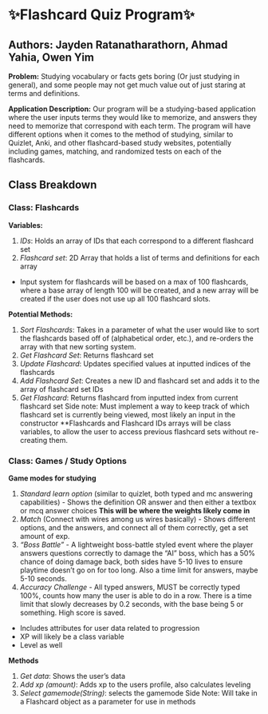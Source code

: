 # ✨Flashcard Quiz Program✨
## Authors: Jayden Ratanatharathorn, Ahmad Yahia, Owen Yim

**Problem:** Studying vocabulary or facts gets boring (Or just studying in general), and some people may not get much value out of just staring at terms and definitions.

**Application Description:** Our program will be a studying-based application where the user inputs terms they would like to memorize, and answers they need to memorize that correspond with each term. The program will have different options when it comes to the method of studying, similar to Quizlet, Anki, and other flashcard-based study websites, potentially including games, matching, and randomized tests on each of the flashcards.

## Class Breakdown

### Class: Flashcards
**Variables:**
1. *IDs*: Holds an array of IDs that each correspond to a different flashcard set
2. *Flashcard set*: 2D Array that holds a list of terms and definitions for each array
- Input system for flashcards will be based on a max of 100 flashcards, where a base array of length 100 will be created, and a new array will be created if the user does not use up all 100 flashcard slots.

**Potential Methods:**
1. *Sort Flashcards*: Takes in a parameter of what the user would like to sort the flashcards based off of (alphabetical order, etc.), and re-orders the array with that new sorting system.
2. *Get Flashcard Set*: Returns flashcard set
3. *Update Flashcard*: Updates specified values at inputted indices of the flashcards
4. *Add Flashcard Set*: Creates a new ID and flashcard set and adds it to the array of flashcard set IDs
5. *Get Flashcard*: Returns flashcard from inputted index from current flashcard set 
Side note: Must implement a way to keep track of which flashcard set is currently being viewed, most likely an input in the constructor
**Flashcards and Flashcard IDs arrays will be class variables, to allow the user to access previous flashcard sets without re-creating them.

### Class: Games / Study Options
**Game modes for studying**
1. *Standard learn option* (similar to quizlet, both typed and mc answering capabilities) - Shows the definition OR answer and then either a textbox or mcq answer choices ****This will be where the weights likely come in****
2. *Match* (Connect with wires among us wires basically) - Shows different options, and the answers, and connect all of them correctly, get a set amount of exp.
3. *“Boss Battle”* - A lightweight boss-battle styled event where the player answers questions correctly to damage the “AI” boss, which has a 50% chance of doing damage back, both sides have 5-10 lives to ensure playtime doesn’t go on for too long. Also a time limit for answers, maybe 5-10 seconds.
4. *Accuracy Challenge* - All typed answers, MUST be correctly typed 100%, counts how many the user is able to do in a row. There is a time limit that slowly decreases by 0.2 seconds, with the base being 5 or something. High score is saved.
- Includes attributes for user data related to progression
- XP will likely be a class variable
- Level as well

**Methods**
1. *Get data*: Shows the user’s data
2. *Add xp (amount)*: Adds xp to the users profile, also calculates leveling
3. *Select gamemode(String)*: selects the gamemode
Side Note: Will take in a Flashcard object as a parameter for use in methods
